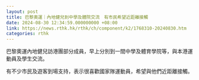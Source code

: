 ```yaml
---
layout: post
title: 巴黎奧運｜內地健兒到中學及體院交流　有市民希望近距離接觸
date: 2024-08-30 12:34:59.000000000 +08:00
link: https://news.rthk.hk/rthk/ch/component/k2/1768310-20240830.htm
categories: rthk
---
```


巴黎奧運內地健兒訪港團部分成員，早上分別到一間中學及體育學院等，與本港運動員及學生交流。

有不少市民及遊客到場支持，表示很喜歡國家隊運動員，希望與他們近距離接觸。
